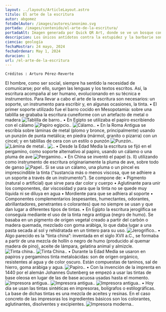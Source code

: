 ```yaml
---
layout: ../layouts/ArticleLayout.astro
titulo: El arte de la escritura
autor: abgomez
fotoDelAutor: /images/autores/anonimo.svg
portada: /images/contenido/el-arte-de-la-escritura/
portadaAlt: Imagen generada por Quick QR Art, donde se ve un bosque con la palabra CIENCIA oculta.
descripcion: Los únicos antídotos contra la estupidez y la barbarie son la educación y la cultura
ciencia: geología
fechaMostrar: 24 mayo, 2024
fechaOrdenar: May 1, 2024
duracion: 1
url: /el-arte-de-la-escritura
---
```


`Créditos : Arturo Pérez-Reverte`

El hombre, como ser social, siempre ha sentido la necesidad de comunicarse; por ello, surgen las lenguas y los textos escritos. Así, la escritura acompaña al ser humano, evolucionando en su técnica e instrumentos.
Para llevar a cabo el arte de la escritura son necesarios: un soporte, un instrumento para escribir y, en algunas ocasiones, la tinta.
    • El primer soporte utilizado fue el barro cocido en Mesopotamia: sobre una tablilla se grababa la escritura cuneiforme con un artefacto de metal o madera
    ![Tablilla de barro..](/images/contenido/el-arte-de-la-escritura/)
    • En Egipto se utilizaba el papiro escribiendo con el cálamo
	![Papiro egipcio..](/images/contenido/el-arte-de-la-escritura/)
    ![Cálamo..](/images/contenido/el-arte-de-la-escritura/)
    • En la Roma Antigua se escribía sobre láminas de metal (plomo y bronce, principalmente) usando un punzón de punta metálica; en piedra (mármol, granito o pizarra) con un cincel; y en tablillas de cera con un estilo o punzón
	![Punzón..](/images/contenido/el-arte-de-la-escritura/)
    ![Lámina de metal..](/images/contenido/el-arte-de-la-escritura/)
    ![..](/images/contenido/el-arte-de-la-escritura/)
    • Desde la Edad Media la escritura se fijó en el pergamino, como soporte alternativo al papiro, usando un cálamo o una pluma de ave
    ![Pergamino..](/images/contenido/el-arte-de-la-escritura/)
    • En China se inventó el papel (s. II) utilizando como instrumento de escritura originariamente la pluma de ave, sobre todo de ganso
    ![Papel..](/images/contenido/el-arte-de-la-escritura/)
Si se usa un cálamo, una pluma o un pincel es imprescindible la tinta (“sustancia más o menos viscosa, que se adhiere a un soporte a través de un instrumento”). 
Se compone de: 
    • Pigmento (natural o artificial) que sirve para dar color y cuerpo
    • Aglutinante para unir los componentes, dar viscosidad y para que la tinta no se quede muy líquida ni se diluya en agua
    • Mordiente para que se adhiera al soporte
    • Componentes complementarios (espesantes, humectantes, odorantes, abrillantadores, penetrantes o colorantes) que no siempre se usan y que dan lugar a diferentes tipos de tintas.
    • En Egipto la escritura jeroglífica se conseguía mediante el uso de la tinta negra antigua (negro de humo). Se basaba en un pigmento de origen vegetal creado a partir del carbón o madera quemada, mezclado con goma arábiga, lo que daba lugar a una pasta secada al sol y rehidratada en un tintero para su uso.
	![Jerogrífico..](/images/contenido/el-arte-de-la-escritura/)
    • Algo parecido es la “tinta china”: inventada en el siglo XVII a.C., se formaba a partir de una mezcla de hollín o negro de humo (producido al quemar madera de pino), aceite de lámpara, gelatina animal y almizcle.
	![Tinta china..](/images/contenido/el-arte-de-la-escritura/)
    ![Tinta China..](/images/contenido/el-arte-de-la-escritura/)
    • Durante la Edad Media se usaron en papiros y pergaminos tinta metaloácidas: son de origen orgánico, resistentes al agua y de color oscuro. Están compuestas de taninos, sal de hierro, goma arábiga y agua.
    ![Papiro..](/images/contenido/el-arte-de-la-escritura/)
    • Con la invención de la imprenta en 1440 por el alemán Johannes Gutenberg se empezó a usar las tintas de base oleosa en lugar de las de base acuosa usadas hasta el momento. 
    ![Impresora antigua..](/images/contenido/el-arte-de-la-escritura/)
    ![Impresora antigua..](/images/contenido/el-arte-de-la-escritura/)
    ![Impresora antigua..](/images/contenido/el-arte-de-la-escritura/)
    • Hoy día se usan las tintas sintéticas en impresoras, bolígrafos o estilográficas. La base de dichas tintas es una mezcla de aceites y resinas. En el caso concreto de las impresoras los ingredientes básicos son los colorantes, aglutinantes, disolventes y excipientes.
    ![Impresora moderna..](/images/contenido/el-arte-de-la-escritura/)